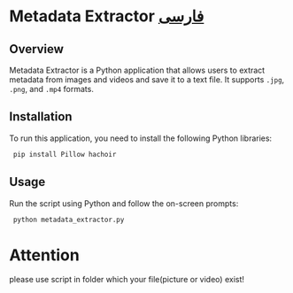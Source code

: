 # Metadata Extractor                                             [فارسی](https://github.com/momalekiii/exifpy/blob/main/README_fa.md)

## Overview
Metadata Extractor is a Python application that allows users to extract metadata from images and videos and save it to a text file. It supports `.jpg`, `.png`, and `.mp4` formats.

## Installation

To run this application, you need to install the following Python libraries:

```bash
 pip install Pillow hachoir
```
## Usage 
Run the script using Python and follow the on-screen prompts:

```bash
 python metadata_extractor.py
```


# Attention
please use script in folder which your file(picture or video) exist!
